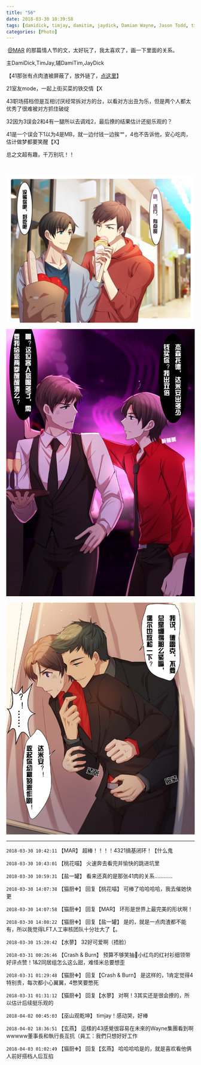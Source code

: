 ```yaml
---
title: "56"
date: 2018-03-30 10:39:58
tags: [damidick, timjay, damitim, jaydick, Damian Wayne, Jason Todd, tim drake, Dick Grayson, DC, batfamily]
categories: [Photo]
---
```


<p>&nbsp;<a target="_blank" loftermentionblogid="2146263" href="http://www.lofter.com/mentionredirect.do?blogId=2146263"  >@MAR</a>&nbsp;的那篇情人节的文，太好玩了，我太喜欢了，画一下里面的关系。</p> 
<p>主DamiDick,TimJay,辅DamiTim,JayDick</p> 
<p>【41那张有点肉渣被屏蔽了，放外链了，<a target="_blank" rel="nofollow" href="http://file.damidick.anime-japan.net/5b68e33e.jpeg"  >点这里</a>】</p> 
<p>21室友mode，一起上街买菜的铁交情【X</p> 
<p>43职场搭档但是互相讨厌经常拆对方的台，以看对方出丑为乐，但是两个人都太优秀了很难被对方抓住破绽</p> 
<p>32因为3误会2和4有一腿所以去调戏2，最后撩的结果估计还挺乐观的？</p> 
<p>41是一个误会下1以为4是MB，就一边付钱一边挨艹，4也不告诉他，安心吃肉，估计做梦都要笑醒【X】</p> 
<p>总之文超有趣，千万别坑！！</p> 
<p><br /></p>

![](https://raw.githubusercontent.com/alicewish/meowchain247/master/img_cVZNdzJtQk9JV2NWQjNJYXVZQ0V4dUt4WTd1MEtPZzI2RmxVRmg5c2YrYXNyNFVKVFRxOUt3PT0.jpg)

![](https://raw.githubusercontent.com/alicewish/meowchain247/master/img_cVZNdzJtQk9JV2NWQjNJYXVZQ0V4b0VKOXJ2dnc5bmNpMTZSRTI0RFhDblQ4UEtVUmFIU1d3PT0.jpg)

![](https://raw.githubusercontent.com/alicewish/meowchain247/master/img_cVZNdzJtQk9JV2NWQjNJYXVZQ0V4cUV1a2RDSi94YTRuSGwySFdBd1lQNFI5bXJ0N2E2ditBPT0.jpg)

---

`2018-03-30 10:42:11` 【MAR】 超棒！！！！4321搞基闭环！【什么鬼

`2018-03-30 10:43:01` 【桃花喵】 火速奔去看完并愉快的跳进坑里

`2018-03-30 10:59:31` 【盐一罐】 看来还真的是那张41肉的关系…………

`2018-03-30 14:07:38` 【猫厨✙】 回复【桃花喵】 可棒了哈哈哈哈，我去催她快更

`2018-03-30 14:07:58` 【猫厨✙】 回复【MAR】 环形是世界上最完美的形状啊！

`2018-03-30 14:08:22` 【猫厨✙】 回复【盐一罐】 是的，就是一点肉渣都不能有，所以我觉得LFT人工审核团队十分壮大了【。

`2018-03-30 15:20:42` 【水蓼】 32好可爱啊（捂脸）

`2018-03-31 00:26:46` 【Crash & Burn】 预算不够笑抽🤣小红鸟的红衬衫细领带好评点赞！1&2同居组怎么这么甜，难怪米总要想歪

`2018-03-31 01:29:48` 【猫厨✙】 回复【Crash & Burn】 是这样的，1肯定觉得4特别贵，每次都小心翼翼，4憋笑要憋死

`2018-03-31 01:31:12` 【猫厨✙】 回复【水蓼】 对啊！3其实还是很会撩的，所以估计后续挺乐观的

`2018-04-02 00:45:03` 【巫山观乾坤】 timjay！感动哭，好棒

`2018-04-02 18:36:51` 【玄燕】 這樣的43感覺很容易在未來的Wayne集團看到啊wwwww董事長和執行長互抗（員工：我們只想好好工作

`2018-04-03 01:02:49` 【猫厨✙】 回复【玄燕】 哈哈哈哈是的，就是喜欢看他俩人前好搭档人后互掐
